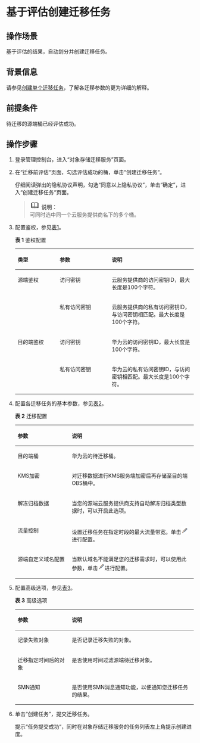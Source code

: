 # 基于评估创建迁移任务<a name="oms_01_0014"></a>

## 操作场景<a name="section156471111117"></a>

基于评估的结果，自动划分并创建迁移任务。

## 背景信息<a name="section5805454181116"></a>

请参见[创建单个迁移任务](https://support.huaweicloud.com/qs-oms/zh-cn_topic_0045916962.html)，了解各迁移参数的更为详细的解释。

## 前提条件<a name="section374292813111"></a>

待迁移的源端桶已经评估成功。

## 操作步骤<a name="section128013618117"></a>

1.  登录管理控制台，进入“对象存储迁移服务”页面。
2.  在“迁移前评估“页面，勾选评估成功的桶，单击“创建迁移任务“。

    仔细阅读弹出的隐私协议声明，勾选“同意以上隐私协议”，单击“确定”，进入“创建迁移任务“页面。

    >![](public_sys-resources/icon-note.gif) **说明：**   
    >可同时选中同一个云服务提供商名下的多个桶。  

3.  配置鉴权，参见[表1](#table1066918294254)。

    **表 1**  鉴权配置

    <a name="table1066918294254"></a>
    <table><thead align="left"><tr id="row176699298259"><th class="cellrowborder" valign="top" width="23.512351235123514%" id="mcps1.2.4.1.1"><p id="p966917294255"><a name="p966917294255"></a><a name="p966917294255"></a>类型</p>
    </th>
    <th class="cellrowborder" valign="top" width="29.182918291829186%" id="mcps1.2.4.1.2"><p id="p186691429182512"><a name="p186691429182512"></a><a name="p186691429182512"></a>参数</p>
    </th>
    <th class="cellrowborder" valign="top" width="47.3047304730473%" id="mcps1.2.4.1.3"><p id="p4669192962515"><a name="p4669192962515"></a><a name="p4669192962515"></a>说明</p>
    </th>
    </tr>
    </thead>
    <tbody><tr id="row166691629122511"><td class="cellrowborder" rowspan="2" valign="top" width="23.512351235123514%" headers="mcps1.2.4.1.1 "><p id="p8669112920256"><a name="p8669112920256"></a><a name="p8669112920256"></a>源端鉴权</p>
    </td>
    <td class="cellrowborder" valign="top" width="29.182918291829186%" headers="mcps1.2.4.1.2 "><p id="p1266910291254"><a name="p1266910291254"></a><a name="p1266910291254"></a>访问密钥</p>
    </td>
    <td class="cellrowborder" valign="top" width="47.3047304730473%" headers="mcps1.2.4.1.3 "><p id="p5669102942516"><a name="p5669102942516"></a><a name="p5669102942516"></a>云服务提供商的访问密钥ID，最大长度是100个字符。</p>
    </td>
    </tr>
    <tr id="row166913292256"><td class="cellrowborder" valign="top" headers="mcps1.2.4.1.1 "><p id="p666952922518"><a name="p666952922518"></a><a name="p666952922518"></a>私有访问密钥</p>
    </td>
    <td class="cellrowborder" valign="top" headers="mcps1.2.4.1.2 "><p id="p1566902916257"><a name="p1566902916257"></a><a name="p1566902916257"></a>云服务提供商的私有访问密钥ID，与访问密钥相匹配。最大长度是100个字符。</p>
    </td>
    </tr>
    <tr id="row1366942916254"><td class="cellrowborder" rowspan="2" valign="top" width="23.512351235123514%" headers="mcps1.2.4.1.1 "><p id="p186692290251"><a name="p186692290251"></a><a name="p186692290251"></a>目的端鉴权</p>
    </td>
    <td class="cellrowborder" valign="top" width="29.182918291829186%" headers="mcps1.2.4.1.2 "><p id="p166692291252"><a name="p166692291252"></a><a name="p166692291252"></a>访问密钥</p>
    </td>
    <td class="cellrowborder" valign="top" width="47.3047304730473%" headers="mcps1.2.4.1.3 "><p id="p11669329142513"><a name="p11669329142513"></a><a name="p11669329142513"></a>华为云的访问密钥ID，最大长度是100个字符。</p>
    </td>
    </tr>
    <tr id="row116691029122518"><td class="cellrowborder" valign="top" headers="mcps1.2.4.1.1 "><p id="p206691429192514"><a name="p206691429192514"></a><a name="p206691429192514"></a>私有访问密钥</p>
    </td>
    <td class="cellrowborder" valign="top" headers="mcps1.2.4.1.2 "><p id="p566910299252"><a name="p566910299252"></a><a name="p566910299252"></a>华为云的私有访问密钥ID，与访问密钥相匹配。最大长度是100个字符。</p>
    </td>
    </tr>
    </tbody>
    </table>

4.  配置各迁移任务的基本参数，参见[表2](#table15702113112378)。

    **表 2**  迁移配置

    <a name="table15702113112378"></a>
    <table><thead align="left"><tr id="row17702431173720"><th class="cellrowborder" valign="top" width="30.29%" id="mcps1.2.3.1.1"><p id="p117021531183716"><a name="p117021531183716"></a><a name="p117021531183716"></a>参数</p>
    </th>
    <th class="cellrowborder" valign="top" width="69.71000000000001%" id="mcps1.2.3.1.2"><p id="p1770243118374"><a name="p1770243118374"></a><a name="p1770243118374"></a>说明</p>
    </th>
    </tr>
    </thead>
    <tbody><tr id="row970373193712"><td class="cellrowborder" valign="top" width="30.29%" headers="mcps1.2.3.1.1 "><p id="p143896623819"><a name="p143896623819"></a><a name="p143896623819"></a>目的端桶</p>
    </td>
    <td class="cellrowborder" valign="top" width="69.71000000000001%" headers="mcps1.2.3.1.2 "><p id="p03885683814"><a name="p03885683814"></a><a name="p03885683814"></a>华为云的待迁移桶。</p>
    </td>
    </tr>
    <tr id="row57034315379"><td class="cellrowborder" valign="top" width="30.29%" headers="mcps1.2.3.1.1 "><p id="p138613617389"><a name="p138613617389"></a><a name="p138613617389"></a>KMS加密</p>
    </td>
    <td class="cellrowborder" valign="top" width="69.71000000000001%" headers="mcps1.2.3.1.2 "><p id="p23841469382"><a name="p23841469382"></a><a name="p23841469382"></a>对迁移数据进行KMS服务端加密后再存储至目的端OBS桶中。</p>
    </td>
    </tr>
    <tr id="row467335714488"><td class="cellrowborder" valign="top" width="30.29%" headers="mcps1.2.3.1.1 "><p id="p18674185714815"><a name="p18674185714815"></a><a name="p18674185714815"></a>解冻归档数据</p>
    </td>
    <td class="cellrowborder" valign="top" width="69.71000000000001%" headers="mcps1.2.3.1.2 "><p id="p2067411575485"><a name="p2067411575485"></a><a name="p2067411575485"></a>当您的源端云服务提供商支持自动解冻归档类型数据时，可以开启此选项。</p>
    </td>
    </tr>
    <tr id="row93044264012"><td class="cellrowborder" valign="top" width="30.29%" headers="mcps1.2.3.1.1 "><p id="p4305132194015"><a name="p4305132194015"></a><a name="p4305132194015"></a>流量控制</p>
    </td>
    <td class="cellrowborder" valign="top" width="69.71000000000001%" headers="mcps1.2.3.1.2 "><p id="p330572134014"><a name="p330572134014"></a><a name="p330572134014"></a>设置迁移任务在指定时段的最大流量带宽。单击<a name="image7222652155018"></a><a name="image7222652155018"></a><span><img id="image7222652155018" src="figures/icon-set.png"></span>进行配置。</p>
    </td>
    </tr>
    <tr id="row07031031203712"><td class="cellrowborder" valign="top" width="30.29%" headers="mcps1.2.3.1.1 "><p id="p138220603810"><a name="p138220603810"></a><a name="p138220603810"></a>源端自定义域名配置</p>
    </td>
    <td class="cellrowborder" valign="top" width="69.71000000000001%" headers="mcps1.2.3.1.2 "><p id="p18275071133"><a name="p18275071133"></a><a name="p18275071133"></a>当默认域名不能满足您的迁移需求时，可以使用此参数，单击<a name="image437363445212"></a><a name="image437363445212"></a><span><img id="image437363445212" src="figures/icon-set.png"></span>进行配置。</p>
    </td>
    </tr>
    </tbody>
    </table>

5.  配置高级选项，参见[表3](#table3652172013541)。

    **表 3**  高级选项

    <a name="table3652172013541"></a>
    <table><thead align="left"><tr id="row10768132011546"><th class="cellrowborder" valign="top" width="30.3%" id="mcps1.2.3.1.1"><p id="p3768420175415"><a name="p3768420175415"></a><a name="p3768420175415"></a>参数</p>
    </th>
    <th class="cellrowborder" valign="top" width="69.69999999999999%" id="mcps1.2.3.1.2"><p id="p1776832035414"><a name="p1776832035414"></a><a name="p1776832035414"></a>说明</p>
    </th>
    </tr>
    </thead>
    <tbody><tr id="row1076810208541"><td class="cellrowborder" valign="top" width="30.3%" headers="mcps1.2.3.1.1 "><p id="p1768162085412"><a name="p1768162085412"></a><a name="p1768162085412"></a>记录失败对象</p>
    </td>
    <td class="cellrowborder" valign="top" width="69.69999999999999%" headers="mcps1.2.3.1.2 "><p id="p1013446184218"><a name="p1013446184218"></a><a name="p1013446184218"></a>是否记录迁移失败的对象。</p>
    </td>
    </tr>
    <tr id="row13768520135418"><td class="cellrowborder" valign="top" width="30.3%" headers="mcps1.2.3.1.1 "><p id="p3768122020548"><a name="p3768122020548"></a><a name="p3768122020548"></a>迁移指定时间后的对象</p>
    </td>
    <td class="cellrowborder" valign="top" width="69.69999999999999%" headers="mcps1.2.3.1.2 "><p id="p179435379427"><a name="p179435379427"></a><a name="p179435379427"></a>是否使用时间过滤源端待迁移对象。</p>
    </td>
    </tr>
    <tr id="row12769620105413"><td class="cellrowborder" valign="top" width="30.3%" headers="mcps1.2.3.1.1 "><p id="p2769132011541"><a name="p2769132011541"></a><a name="p2769132011541"></a>SMN通知</p>
    </td>
    <td class="cellrowborder" valign="top" width="69.69999999999999%" headers="mcps1.2.3.1.2 "><p id="p12158151124116"><a name="p12158151124116"></a><a name="p12158151124116"></a>是否使用SMN消息通知功能，以便通知您迁移任务的结果。</p>
    </td>
    </tr>
    </tbody>
    </table>

6.  单击“创建任务”，提交迁移任务。

    提示“任务提交成功“，同时在对象存储迁移服务的任务列表左上角提示创建进度。


